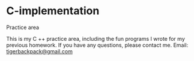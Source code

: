 # C-implementation
Practice area

This is my C ++ practice area, including the fun programs I wrote for my previous homework.
If you have any questions, please contact me.
Email: tigerbackpack@gmail.com
